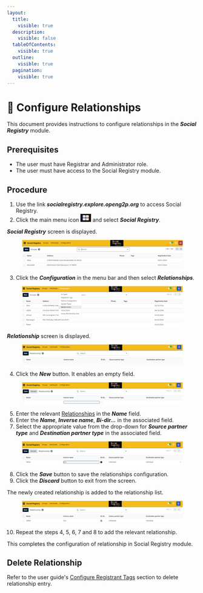 ```yaml
---
layout:
  title:
    visible: true
  description:
    visible: false
  tableOfContents:
    visible: true
  outline:
    visible: true
  pagination:
    visible: true
---
```


# 📔 Configure Relationships

This document provides instructions to configure relationships in the _**Social Registry**_ module.

## Prerequisites

* The user must have Registrar and Administrator role.
* The user must have access to the Social Registry module.

## Procedure

1. Use the link _**socialregistry.explore.openg2p.org**_ to access Social Registry.
2. Click the main menu icon ![](../../../../../.gitbook/assets/main-menu.png) and select _**Social Registry**_.

_**Social Registry**_ screen is displayed.

<figure><img src="../../../../../.gitbook/assets/home-page-social-registry.png" alt=""><figcaption></figcaption></figure>

3. Click the _**Configuration**_ in the menu bar and then select _**Relationships**_.

<figure><img src="../../../../../.gitbook/assets/relationship-config-sr.png" alt=""><figcaption></figcaption></figure>

_**Relationship**_ screen is displayed.

<figure><img src="../../../../../.gitbook/assets/relationship-config-screen-sr.png" alt=""><figcaption></figcaption></figure>

4. Click the _**New**_ button. It enables an empty field.

<figure><img src="../../../../../.gitbook/assets/relationship-config-new-field-sr.png" alt=""><figcaption></figcaption></figure>

5. Enter the relevant [Relationships](../../../../../pbms/functionality/beneficiary-management/beneficiary-registry-configurations.md#relationships) in the _**Name**_ field.
6. Enter the _**Name**_, _**Inverse name**_, _**Bi-dir...**_ in the associated field.
7. Select the appropriate value from the drop-down for _**Source partner type**_ and _**Destination partner type**_ in the associated field.

<figure><img src="../../../../../.gitbook/assets/config-rel-fill-SR.png" alt=""><figcaption></figcaption></figure>

8. Click the _**Save**_ button to save the relationships configuration.
9. Click the _**Discard**_ button to exit from the screen.

The newly created relationship is added to the relationship list.

<figure><img src="../../../../../.gitbook/assets/config-rel-list.png" alt=""><figcaption></figcaption></figure>

10. Repeat the steps 4, 5, 6, 7 and 8 to add the relevant relationship.

This completes the configuration of relationship in Social Registry module.

## Delete Relationship

Refer to the user guide's [Configure Registrant Tags](configure-registrant-tags.md#delete-registrant-tags) section to delete relationship entry.
